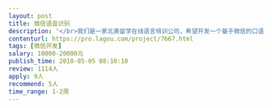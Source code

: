 ```yaml
---                
layout: post       
title: 微信语音识别           
description: '</br>我们是一家北美留学在线语言培训公司，希望开发一个基于微信的口语练习产品，其中有一个环节，是希望学员语音输入英文、系统自动返回测评结果。希望能够找到有实力的朋友或公司，帮忙解决这个问题。</br></br>整个过程全部发生在微信服务号。</br>'     
contenturl: https://pro.lagou.com/project/7667.html      
tags: [微信开发]            
salary: 10000-20000元          
publish_time: 2018-05-05 08:10:10         
review: 1114人                   
apply: 9人                   
recommend: 5人                   
time_range: 1-2周              
---                 
```

